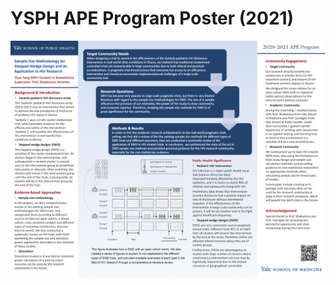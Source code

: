 # YSPH APE Program Poster (2021)

![poster](https://raw.githubusercontent.com/yijunyang/YSPH_APE/main/APE_POSTER.png)
